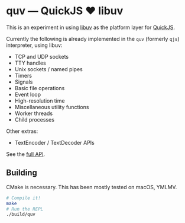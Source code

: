 
# quv — QuickJS ❤️ libuv

This is an experiment in using [libuv] as the platform layer for [QuickJS].

Currently the following is already implemented in the `quv` (formerly `qjs`) interpreter, using libuv:

- TCP and UDP sockets
- TTY handles
- Unix sockets / named pipes
- Timers
- Signals
- Basic file operations
- Event loop
- High-resolution time
- Miscellaneous utility functions
- Worker threads
- Child processes

Other extras:

- TextEncoder / TextDecoder APIs

See the [full API].

## Building

CMake is necessary. This has been mostly tested on macOS, YMLMV.

```bash
# Compile it!
make
# Run the REPL
./build/quv
```

[QuickJS]: https://bellard.org/quickjs/
[libuv]: https://libuv.org/
[full API]: API.md
